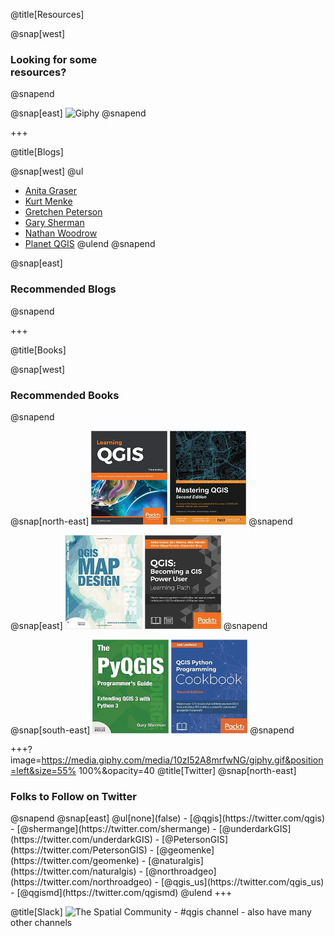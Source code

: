 @title[Resources]

@snap[west]
<h3>Looking for some<br><span class="text--red"good</span> resources?</h3>
@snapend

@snap[east]
![Giphy](https://media.giphy.com/media/l3q2PZSVUUEsajBIY/giphy.gif)
@snapend

+++

@title[Blogs]

@snap[west]
@ul
- [Anita Graser](https://anitagraser.com/)
- [Kurt Menke](https://www.birdseyeviewgis.com/blog/)
- [Gretchen Peterson](http://www.gretchenpeterson.com/blog/)
- [Gary Sherman](http://spatialgalaxy.net/)
- [Nathan Woodrow](https://nathanw.net/)
- [Planet QGIS](https://plugins.qgis.org/planet/)
@ulend
@snapend

@snap[east]
<h3>Recommended Blogs</h3>
@snapend

+++

@title[Books]

@snap[west]
<h3>Recommended Books</h3>
@snapend

@snap[north-east]
![](./assets/images/LearningQGIS.jpg)
![](./assets/images/MasteringQGIS.jpg)
@snapend

@snap[east]
![QGISMapDesign](./assets/images/QGISMapDesign.jpg)
![BecomingQGISPowerUser](./assets/images/BecomingQGISPowerUser.jpg)
@snapend

@snap[south-east]
![PyQGIS](./assets/images/PyQGISProgGuideV3.jpg)
![QGISPythonProgCookbook](./assets/images/QGISPythonProgCookbook.jpg)
@snapend

+++?image=https://media.giphy.com/media/10zI52A8mrfwNG/giphy.gif&position=left&size=55% 100%&opacity=40
@title[Twitter]
@snap[north-east]
<h3>Folks to Follow on Twitter</h3>
@snapend
@snap[east]
@ul[none](false)
- [@qgis](https://twitter.com/qgis)
- [@shermange](https://twitter.com/shermange)
- [@underdarkGIS](https://twitter.com/underdarkGIS)
- [@PetersonGIS](https://twitter.com/PetersonGIS)
- [@geomenke](https://twitter.com/geomenke)
- [@naturalgis](https://twitter.com/naturalgis)
- [@northroadgeo](https://twitter.com/northroadgeo)
- [@qgis_us](https://twitter.com/qgis_us)
- [@qgismd](https://twitter.com/qgismd)
@ulend
+++

@title[Slack]
![The Spatial Community](https://thespatialcommunity.org/) - #qgis channel - also have many other channels


